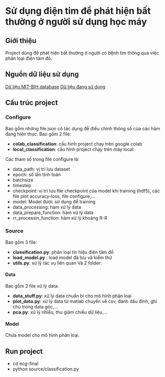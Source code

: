 # Sử dụng điện tim để phát hiện bất thường ở người sử dụng học máy
## Giới thiệu
Project dùng để phát hiện bất thường ở người có bệnh tim thông qua việc phân loại điện tâm đồ.
## Nguồn dữ liệu sử dụng
[Dữ liệu MIT-BIH database](https://physionet.org/physiobank/database/html/mitdbdir/mitdbdir.htm)
[Dữ liệu đang sử dụng](https://drive.google.com/drive/folders/1q4b4U13_XDivYBoy2-HzXv1fLoPz8KCS?usp=sharing)
## Cấu trúc project
### Configure
Bao gồm những file json có tác dụng để điều chỉnh thông số của các hàm đang hiện thực. Bao gồm 2 file:
* **colab_classification**: cấu hình project chạy trên google colab 
* **local_classification**: cấu hình project chạy trên máy local

Các tham số trong file configure là:
* data_path: vị trí lưu dataset
* epoch: số lần tính toán
* batchsize
* timestep
* checkpoint: vị trí lưu file checkpoint của model khi training (hdf5), các file plot accuracy-loss, file configure,...
* model: Model được sử dụng để training
* data_processing: hàm xử lý data
* data_prepare_function: hàm xử lý data
* rr_processin_function: hàm xử lý khoảng R-R
### Source
Bao gồm 3 file:
* **classification.py**: phân loại tín hiệu điện tâm đồ
* **load_model.py** : load model đã lưu và kiểm thử
* **utils.py**: xử lý tác vụ liên quan
Và 2 folder:
#### Data
Bao gồm 2 file xử lý data:
* **data_stuff.py**: xử lý data chuẩn bị cho mô hình phân loại
* **plot_data.py**: xử lý data từ matlab chuyển về csv, đánh dấu đỉnh, ghi chú 
trong data góc,...
* **pca.py**: xử lý nhiễu, thu giảm chiều dữ liệu,...
#### Model
Chứa model cho mô hình phân loại.
## Run project
* cd ecg-final
* python source/classification.py
